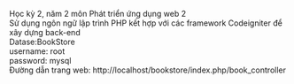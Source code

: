 Học kỳ 2, năm 2 môn Phát triển ứng dụng web 2  <br />
Sử dụng ngôn ngữ lập trình PHP kết hợp với các framework Codeigniter để xây dựng back-end <br />
Datase:BookStore  <br />
username: root <br />
password: mysql <br />
Đường dẫn trang web: http://localhost/bookstore/index.php/book_controller <br />
